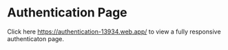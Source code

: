 # Authentication Page
Click here https://authentication-13934.web.app/ to view a fully responsive authenticaton page.
